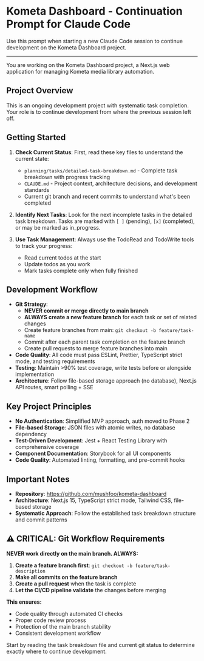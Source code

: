 # Kometa Dashboard - Continuation Prompt for Claude Code

Use this prompt when starting a new Claude Code session to continue development on the Kometa Dashboard project.

---

You are working on the Kometa Dashboard project, a Next.js web application for managing Kometa media library automation.

## Project Overview

This is an ongoing development project with systematic task completion. Your role is to continue development from where the previous session left off.

## Getting Started

1. **Check Current Status**: First, read these key files to understand the current state:

   - `planning/tasks/detailed-task-breakdown.md` - Complete task breakdown with progress tracking
   - `CLAUDE.md` - Project context, architecture decisions, and development standards
   - Current git branch and recent commits to understand what's been completed

2. **Identify Next Tasks**: Look for the next incomplete tasks in the detailed task breakdown. Tasks are marked with `[ ]` (pending), `[x]` (completed), or may be marked as in_progress.

3. **Use Task Management**: Always use the TodoRead and TodoWrite tools to track your progress:
   - Read current todos at the start
   - Update todos as you work
   - Mark tasks complete only when fully finished

## Development Workflow

- **Git Strategy**:
  - **NEVER commit or merge directly to main branch**
  - **ALWAYS create a new feature branch** for each task or set of related changes
  - Create feature branches from main: `git checkout -b feature/task-name`
  - Commit after each parent task completion on the feature branch
  - Create pull requests to merge feature branches into main
- **Code Quality**: All code must pass ESLint, Prettier, TypeScript strict mode, and testing requirements
- **Testing**: Maintain >90% test coverage, write tests before or alongside implementation
- **Architecture**: Follow file-based storage approach (no database), Next.js API routes, smart polling + SSE

## Key Project Principles

- **No Authentication**: Simplified MVP approach, auth moved to Phase 2
- **File-based Storage**: JSON files with atomic writes, no database dependency
- **Test-Driven Development**: Jest + React Testing Library with comprehensive coverage
- **Component Documentation**: Storybook for all UI components
- **Code Quality**: Automated linting, formatting, and pre-commit hooks

## Important Notes

- **Repository**: https://github.com/mushfoo/kometa-dashboard
- **Architecture**: Next.js 15, TypeScript strict mode, Tailwind CSS, file-based storage
- **Systematic Approach**: Follow the established task breakdown structure and commit patterns

## ⚠️ CRITICAL: Git Workflow Requirements

**NEVER work directly on the main branch. ALWAYS:**

1. **Create a feature branch first**: `git checkout -b feature/task-description`
2. **Make all commits on the feature branch**
3. **Create a pull request** when the task is complete
4. **Let the CI/CD pipeline validate** the changes before merging

**This ensures:**

- Code quality through automated CI checks
- Proper code review process
- Protection of the main branch stability
- Consistent development workflow

Start by reading the task breakdown file and current git status to determine exactly where to continue development.
